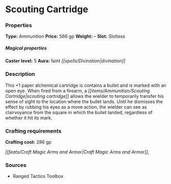 ﻿---
Title: "Scouting Cartridge"
Type: "Ammunition"
Price: "566 gp"
Weight: "–"
Slot: "Slotless"
Caster level: "5"
Aura: "faint divination"
Description: |
  "This _+1 paper alchemical cartridge_ is contains a bullet and is marked with an open eye. When fired from a firearm, a _scouting cartridge_ allows the wielder to temporarily transfer his sense of sight to the location where the bullet lands. Until he dismisses the effect by rubbing his eyes as a move action, the wielder can see as _clairvoyance_ from the square in which the bullet landed, regardless of whether it hit its mark."
Crafting cost: "286 gp"
Sources: "['Ranged Tactics Toolbox']"
---

# Scouting Cartridge

### Properties

**Type:** Ammunition **Price:** 566 gp **Weight:** – **Slot:** Slotless

##### Magical properties

**Caster level:** 5 **Aura:** faint _[[spells/Divination|divination]]_

### Description

This +1 paper alchemical cartridge is contains a bullet and is marked with an open eye. When fired from a firearm, a _[[items/Ammunition/Scouting Cartridge|scouting cartridge]]_ allows the wielder to temporarily transfer his sense of sight to the location where the bullet lands. Until he dismisses the effect by rubbing his eyes as a move action, the wielder can see as clairvoyance from the square in which the bullet landed, regardless of whether it hit its mark.

### Crafting requirements

**Crafting cost:** 286 gp

_[[feats/Craft Magic Arms and Armor|Craft Magic Arms and Armor]]_,

### Sources

* Ranged Tactics Toolbox